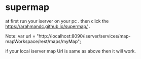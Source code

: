 # supermap

at first run your iserver on your pc .
then click the https://arahmandc.github.io/supermap/ .

Note: 
var url = "http://localhost:8090/iserver/services/map-mapWorkspace/rest/maps/myMap";

if your local iserver map Url is same as above then it will work.
